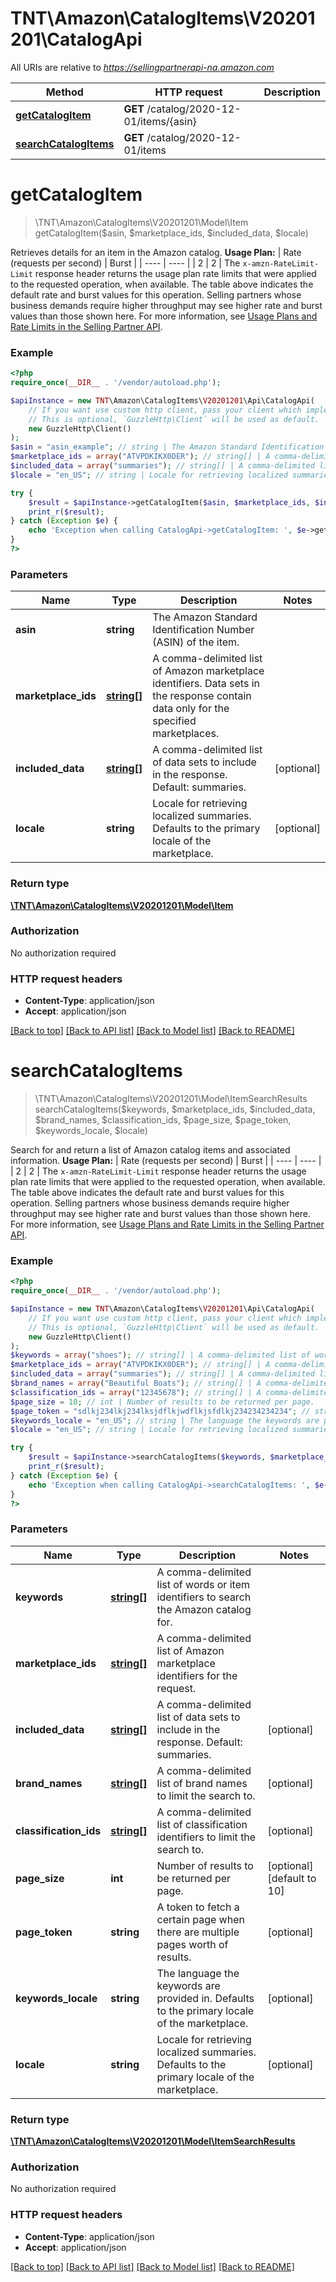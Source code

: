 # TNT\Amazon\CatalogItems\V20201201\CatalogApi

All URIs are relative to *https://sellingpartnerapi-na.amazon.com*

Method | HTTP request | Description
------------- | ------------- | -------------
[**getCatalogItem**](CatalogApi.md#getCatalogItem) | **GET** /catalog/2020-12-01/items/{asin} | 
[**searchCatalogItems**](CatalogApi.md#searchCatalogItems) | **GET** /catalog/2020-12-01/items | 


# **getCatalogItem**
> \TNT\Amazon\CatalogItems\V20201201\Model\Item getCatalogItem($asin, $marketplace_ids, $included_data, $locale)



Retrieves details for an item in the Amazon catalog.  **Usage Plan:**  | Rate (requests per second) | Burst | | ---- | ---- | | 2 | 2 |  The `x-amzn-RateLimit-Limit` response header returns the usage plan rate limits that were applied to the requested operation, when available. The table above indicates the default rate and burst values for this operation. Selling partners whose business demands require higher throughput may see higher rate and burst values than those shown here. For more information, see [Usage Plans and Rate Limits in the Selling Partner API](doc:usage-plans-and-rate-limits-in-the-sp-api).

### Example
```php
<?php
require_once(__DIR__ . '/vendor/autoload.php');

$apiInstance = new TNT\Amazon\CatalogItems\V20201201\Api\CatalogApi(
    // If you want use custom http client, pass your client which implements `GuzzleHttp\ClientInterface`.
    // This is optional, `GuzzleHttp\Client` will be used as default.
    new GuzzleHttp\Client()
);
$asin = "asin_example"; // string | The Amazon Standard Identification Number (ASIN) of the item.
$marketplace_ids = array("ATVPDKIKX0DER"); // string[] | A comma-delimited list of Amazon marketplace identifiers. Data sets in the response contain data only for the specified marketplaces.
$included_data = array("summaries"); // string[] | A comma-delimited list of data sets to include in the response. Default: summaries.
$locale = "en_US"; // string | Locale for retrieving localized summaries. Defaults to the primary locale of the marketplace.

try {
    $result = $apiInstance->getCatalogItem($asin, $marketplace_ids, $included_data, $locale);
    print_r($result);
} catch (Exception $e) {
    echo 'Exception when calling CatalogApi->getCatalogItem: ', $e->getMessage(), PHP_EOL;
}
?>
```

### Parameters

Name | Type | Description  | Notes
------------- | ------------- | ------------- | -------------
 **asin** | **string**| The Amazon Standard Identification Number (ASIN) of the item. |
 **marketplace_ids** | [**string[]**](../Model/string.md)| A comma-delimited list of Amazon marketplace identifiers. Data sets in the response contain data only for the specified marketplaces. |
 **included_data** | [**string[]**](../Model/string.md)| A comma-delimited list of data sets to include in the response. Default: summaries. | [optional]
 **locale** | **string**| Locale for retrieving localized summaries. Defaults to the primary locale of the marketplace. | [optional]

### Return type

[**\TNT\Amazon\CatalogItems\V20201201\Model\Item**](../Model/Item.md)

### Authorization

No authorization required

### HTTP request headers

 - **Content-Type**: application/json
 - **Accept**: application/json

[[Back to top]](#) [[Back to API list]](../../README.md#documentation-for-api-endpoints) [[Back to Model list]](../../README.md#documentation-for-models) [[Back to README]](../../README.md)

# **searchCatalogItems**
> \TNT\Amazon\CatalogItems\V20201201\Model\ItemSearchResults searchCatalogItems($keywords, $marketplace_ids, $included_data, $brand_names, $classification_ids, $page_size, $page_token, $keywords_locale, $locale)



Search for and return a list of Amazon catalog items and associated information.  **Usage Plan:**  | Rate (requests per second) | Burst | | ---- | ---- | | 2 | 2 |  The `x-amzn-RateLimit-Limit` response header returns the usage plan rate limits that were applied to the requested operation, when available. The table above indicates the default rate and burst values for this operation. Selling partners whose business demands require higher throughput may see higher rate and burst values than those shown here. For more information, see [Usage Plans and Rate Limits in the Selling Partner API](doc:usage-plans-and-rate-limits-in-the-sp-api).

### Example
```php
<?php
require_once(__DIR__ . '/vendor/autoload.php');

$apiInstance = new TNT\Amazon\CatalogItems\V20201201\Api\CatalogApi(
    // If you want use custom http client, pass your client which implements `GuzzleHttp\ClientInterface`.
    // This is optional, `GuzzleHttp\Client` will be used as default.
    new GuzzleHttp\Client()
);
$keywords = array("shoes"); // string[] | A comma-delimited list of words or item identifiers to search the Amazon catalog for.
$marketplace_ids = array("ATVPDKIKX0DER"); // string[] | A comma-delimited list of Amazon marketplace identifiers for the request.
$included_data = array("summaries"); // string[] | A comma-delimited list of data sets to include in the response. Default: summaries.
$brand_names = array("Beautiful Boats"); // string[] | A comma-delimited list of brand names to limit the search to.
$classification_ids = array("12345678"); // string[] | A comma-delimited list of classification identifiers to limit the search to.
$page_size = 10; // int | Number of results to be returned per page.
$page_token = "sdlkj234lkj234lksjdflkjwdflkjsfdlkj234234234234"; // string | A token to fetch a certain page when there are multiple pages worth of results.
$keywords_locale = "en_US"; // string | The language the keywords are provided in. Defaults to the primary locale of the marketplace.
$locale = "en_US"; // string | Locale for retrieving localized summaries. Defaults to the primary locale of the marketplace.

try {
    $result = $apiInstance->searchCatalogItems($keywords, $marketplace_ids, $included_data, $brand_names, $classification_ids, $page_size, $page_token, $keywords_locale, $locale);
    print_r($result);
} catch (Exception $e) {
    echo 'Exception when calling CatalogApi->searchCatalogItems: ', $e->getMessage(), PHP_EOL;
}
?>
```

### Parameters

Name | Type | Description  | Notes
------------- | ------------- | ------------- | -------------
 **keywords** | [**string[]**](../Model/string.md)| A comma-delimited list of words or item identifiers to search the Amazon catalog for. |
 **marketplace_ids** | [**string[]**](../Model/string.md)| A comma-delimited list of Amazon marketplace identifiers for the request. |
 **included_data** | [**string[]**](../Model/string.md)| A comma-delimited list of data sets to include in the response. Default: summaries. | [optional]
 **brand_names** | [**string[]**](../Model/string.md)| A comma-delimited list of brand names to limit the search to. | [optional]
 **classification_ids** | [**string[]**](../Model/string.md)| A comma-delimited list of classification identifiers to limit the search to. | [optional]
 **page_size** | **int**| Number of results to be returned per page. | [optional] [default to 10]
 **page_token** | **string**| A token to fetch a certain page when there are multiple pages worth of results. | [optional]
 **keywords_locale** | **string**| The language the keywords are provided in. Defaults to the primary locale of the marketplace. | [optional]
 **locale** | **string**| Locale for retrieving localized summaries. Defaults to the primary locale of the marketplace. | [optional]

### Return type

[**\TNT\Amazon\CatalogItems\V20201201\Model\ItemSearchResults**](../Model/ItemSearchResults.md)

### Authorization

No authorization required

### HTTP request headers

 - **Content-Type**: application/json
 - **Accept**: application/json

[[Back to top]](#) [[Back to API list]](../../README.md#documentation-for-api-endpoints) [[Back to Model list]](../../README.md#documentation-for-models) [[Back to README]](../../README.md)

